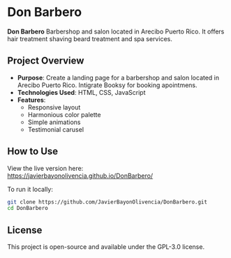 # Don Barbero

**Don Barbero** Barbershop and salon located in Arecibo Puerto Rico. It offers hair treatment shaving beard treatment and spa services.

## Project Overview

- **Purpose**: Create a landing page for a barbershop and salon located in Arecibo Puerto Rico. Intigrate Booksy for booking apointmens.
- **Technologies Used**: HTML, CSS, JavaScript
- **Features**:
  - Responsive layout
  - Harmonious color palette
  - Simple animations
  - Testimonial carusel

## How to Use

View the live version here:  
https://javierbayonolivencia.github.io/DonBarbero/

To run it locally:

```bash
git clone https://github.com/JavierBayonOlivencia/DonBarbero.git
cd DonBarbero
```

## License
This project is open-source and available under the GPL-3.0 license.
